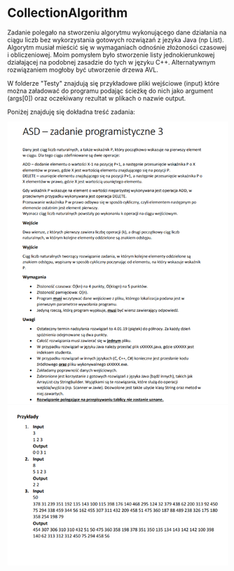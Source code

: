 # CollectionAlgorithm

Zadanie polegało na stworzeniu algorytmu wykonującego dane działania na ciągu liczb bez wykorzystania gotowych rozwiązań z jezyka Java (np List). Algorytm musiał mieścić się w wymaganiach odnośnie złożoności czasowej i obliczeniowej. Moim pomysłem było stworzenie listy jednokierunkowej działającej na podobnej zasadzie do tych w języku C++. Alternatywnym rozwiązaniem mogłoby być utworzenie drzewa AVL.

W folderze "Testy" znajdują się przykładowe pliki wejściowe (input) które można załadować do programu podając ścieżkę do nich jako argument (args[0]) oraz oczekiwany rezultat w plikach o nazwie output.



Poniżej znajduję się dokładna treść zadania:

![polecenie](/img/Polecenie.PNG)
![przyklad](/img/Przyklad.PNG)
